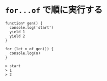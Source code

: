 # `for...of` で順に実行する

```
function* gen() {
  console.log('start')
  yield 1
  yield 2
}

for (let n of gen()) {
  console.log(n)
}

> start
> 1
> 2
```
